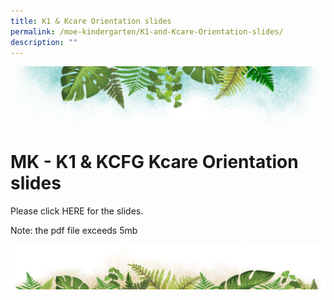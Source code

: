 ```yaml
---
title: K1 & Kcare Orientation slides
permalink: /moe-kindergarten/K1-and-Kcare-Orientation-slides/
description: ""
---
```

![](/images/Banner.png)

# MK - K1 & KCFG Kcare Orientation slides

Please click HERE for the slides.

Note: the pdf file exceeds 5mb

![](/images/bg-bottom.png)